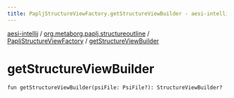 ```yaml
---
title: PapljStructureViewFactory.getStructureViewBuilder - aesi-intellij
---
```


[aesi-intellij](../../index.html) / [org.metaborg.paplj.structureoutline](../index.html) / [PapljStructureViewFactory](index.html) / [getStructureViewBuilder](.)

# getStructureViewBuilder

`fun getStructureViewBuilder(psiFile: PsiFile?): StructureViewBuilder?`